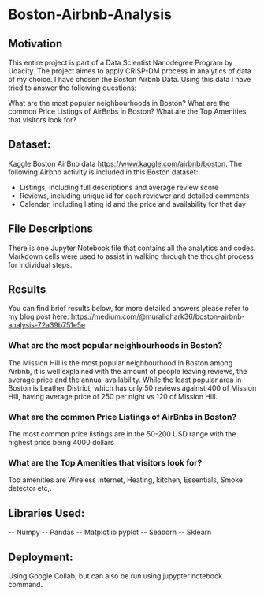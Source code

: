 # Boston-Airbnb-Analysis


## Motivation

This entire project is part of a Data Scientist Nanodegree Program by Udacity. The project aimes to apply CRISP-DM process in analytics of data of my choice. I have chosen the Boston Airbnb Data. Using this data I have tried to answer the following questions:

What are the most popular neighbourhoods in Boston?
What are the common Price Listings of AirBnbs in Boston?
What are the Top Amenities that visitors look for?

## Dataset:
Kaggle Boston AirBnb data https://www.kaggle.com/airbnb/boston. The following Airbnb activity is included in this Boston dataset:

- Listings, including full descriptions and average review score
- Reviews, including unique id for each reviewer and detailed comments
- Calendar, including listing id and the price and availability for that day

## File Descriptions
There is one Jupyter Notebook file that contains all the analytics and codes. Markdown cells were used to assist in walking through the thought process for individual steps.

## Results
You can find brief results below, for more detailed answers please refer to my blog post here: https://medium.com/@muralidhark36/boston-airbnb-analysis-72a39b751e5e

### What are the most popular neighbourhoods in Boston?
The Mission Hill is the most popular neighbourhood in Boston among Airbnb, it is well explained with the amount of people leaving reviews, the average price and the annual availability. While the least popular area in Boston is Leather District, which has only 50 reviews against 400 of Mission Hill, having average price of 250 per night vs 120 of Mission Hill.

### What are the common Price Listings of AirBnbs in Boston?
The most common price listings are in the 50-200 USD range with the highest price being 4000 dollars

### What are the Top Amenities that visitors look for?
Top amenities are Wireless Internet, Heating, kitchen, Essentials, Smoke detector etc,.

## Libraries Used:
-- Numpy
-- Pandas
-- Matplotlib pyplot
-- Seaborn 
-- Sklearn


## Deployment:
Using Google Collab, but can also be run using jupypter notebook command.

